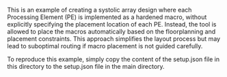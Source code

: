 This is an example of creating a systolic array design where each Processing Element (PE) is implemented as a hardened macro, without explicitly specifying the placement location of each PE. Instead, the tool is allowed to place the macros automatically based on the floorplanning and placement constraints. This approach simplifies the layout process but may lead to suboptimal routing if macro placement is not guided carefully.

To reproduce this example, simply copy the content of the setup.json file in this directory to the setup.json file in the main directory.